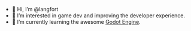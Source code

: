 - 👋 Hi, I’m @langfort
- 👀 I’m interested in game dev and improving the developer experience.
- 🌱 I’m currently learning the awesome [Godot Engine](https://github.com/godotengine/godot).

<!---
langfort/langfort is a ✨ special ✨ repository because its `README.md` (this file) appears on your GitHub profile.
You can click the Preview link to take a look at your changes.
--->
